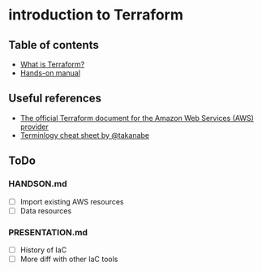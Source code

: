 # introduction to Terraform

## Table of contents

* [What is Terraform?](./PRESENTAION.md)
* [Hands-on manual](./HANDSON.md)

## Useful references

* [The official Terraform document for the Amazon Web Services (AWS) provider](https://registry.terraform.io/providers/hashicorp/aws/latest/docs)
* [Terminlogy cheat sheet by @takanabe](./CHEAT_SHEET.md)


## ToDo

### HANDSON.md

- [ ] Import existing AWS resources
- [ ] Data resources

### PRESENTATION.md

- [ ] History of IaC
- [ ] More diff with other IaC tools
